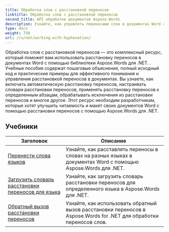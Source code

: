 ```yaml
---
title: Обработка слов с расстановкой переносов
linktitle: Обработка слов с расстановкой переносов
second_title: API обработки документов Aspose.Words
description: Узнайте, как управлять переносами слов в документах Word с помощью Aspose.Words для .NET. Включены полные руководства и практические примеры.
type: docs
weight: 750
url: /ru/net/working-with-hyphenation/
---
```

Обработка слов с расстановкой переносов — это комплексный ресурс, который поможет вам использовать расстановку переносов в документах Word с помощью библиотеки Aspose.Words для .NET. . Учебные пособия содержат пошаговые объяснения, полный исходный код и практические примеры для эффективного понимания и управления расстановкой переносов в документах. Вы узнаете, как включать автоматическую расстановку переносов, настраивать словари расстановки переносов, применять расстановку переносов к определенным абзацам, обрабатывать исключения из расстановки переносов и многое другое. Этот ресурс необходим разработчикам, которые хотят улучшить читаемость и макет своих документов Word с помощью расстановки переносов с помощью Aspose.Words для .NET.

 ## Учебники
| Заголовок | Описание |
| --- | --- |
| [Перенести слова языков](./hyphenate-words-of-languages/) | Узнайте, как расставлять переносы в словах на разных языках в документах Word с помощью Aspose.Words для .NET. |
| [Загрузить словарь расстановки переносов для языка](./load-hyphenation-dictionary-for-language/) |Узнайте, как загрузить словарь расстановки переносов для определенного языка в Aspose.Words для .NET. |
| [Обратный вызов расстановки переносов](./hyphenation-callback/) | Узнайте, как использовать обратный вызов расстановки переносов в Aspose.Words for .NET для обработки переносов слов. |